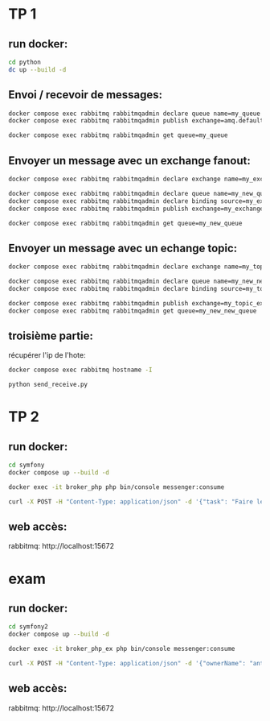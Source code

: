 # TP 1

## run docker:

```bash
cd python
dc up --build -d
```

## Envoi / recevoir de messages:

```bash
docker compose exec rabbitmq rabbitmqadmin declare queue name=my_queue
docker compose exec rabbitmq rabbitmqadmin publish exchange=amq.default routing_key=my_queue payload="test"
```

```bash
docker compose exec rabbitmq rabbitmqadmin get queue=my_queue
```

## Envoyer un message avec un exchange fanout:

```bash
docker compose exec rabbitmq rabbitmqadmin declare exchange name=my_exchange type=fanout
```

```bash
docker compose exec rabbitmq rabbitmqadmin declare queue name=my_new_queue
docker compose exec rabbitmq rabbitmqadmin declare binding source=my_exchange destination=my_new_queue
docker compose exec rabbitmq rabbitmqadmin publish exchange=my_exchange routing_key= payload="Hello World"
```

```bash
docker compose exec rabbitmq rabbitmqadmin get queue=my_new_queue
```


## Envoyer un message avec un echange topic:

```bash
docker compose exec rabbitmq rabbitmqadmin declare exchange name=my_topic_exchange type=topic
```

```bash
docker compose exec rabbitmq rabbitmqadmin declare queue name=my_new_new_queue
docker compose exec rabbitmq rabbitmqadmin declare binding source=my_topic_exchange destination=my_new_new_queue routing_key="my.topic.*"
```

```bash
docker compose exec rabbitmq rabbitmqadmin publish exchange=my_topic_exchange routing_key="my.topic.test" payload="Hello World 2"
docker compose exec rabbitmq rabbitmqadmin get queue=my_new_new_queue
```

## troisième partie:

récupérer l'ip de l'hote:

```bash
docker compose exec rabbitmq hostname -I
```

```bash
python send_receive.py
```

# TP 2

## run docker:

```bash
cd symfony
docker compose up --build -d
```

```bash
docker exec -it broker_php php bin/console messenger:consume 
```

```bash
curl -X POST -H "Content-Type: application/json" -d '{"task": "Faire les courses"}' http://localhost:8080/tasks 
```

## web accès:

rabbitmq: http://localhost:15672

# exam

## run docker:

```bash
cd symfony2
docker compose up --build -d
```

```bash
docker exec -it broker_php_ex php bin/console messenger:consume 
```

```bash
curl -X POST -H "Content-Type: application/json" -d '{"ownerName": "antoine chabreuil", "productName": "quick realase"}' http://localhost:8080/order
```

## web accès:

rabbitmq: http://localhost:15672